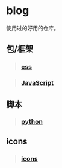 # blog

使用过的好用的仓库。

## 包/框架
> ### [css](./resource/css/css.md)

> ### [JavaScript](./resource/js/JavaScript.md)

## 脚本
> ### [python](./resource/py/python.md)

## icons
> ### [icons](./resource/icons/icons.md)
